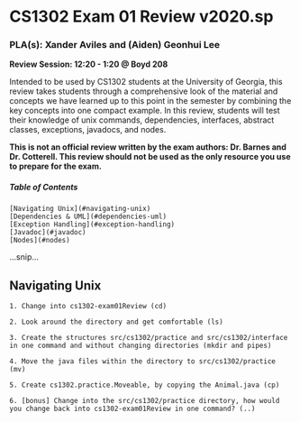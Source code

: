 # CS1302 Exam 01 Review v2020.sp
### PLA(s): Xander Aviles and (Aiden) Geonhui Lee

**Review Session: 12:20 - 1:20 @ Boyd 208**

Intended to be used by CS1302 students at the University of Georgia, this review takes students through a comprehensive look of the material and concepts we have learned up to this point in the semester by combining the key concepts into one compact example. In this review, students will test their knowledge of unix commands, dependencies, interfaces, abstract classes, exceptions, javadocs, and nodes.

**This is not an official review written by the exam authors: Dr. Barnes and Dr. Cotterell. This review should not be used as the only resource you use to prepare for the exam.**

##### Table of Contents
    [Navigating Unix](#navigating-unix)
    [Dependencies & UML](#dependencies-uml)
    [Exception Handling](#exception-handling)
    [Javadoc](#javadoc)
    [Nodes](#nodes)
...snip...
    <a name="navigating-unix"/>
## Navigating Unix
    1. Change into cs1302-exam01Review (cd)

    2. Look around the directory and get comfortable (ls)

    3. Create the structures src/cs1302/practice and src/cs1302/interface in one command and without changing directories (mkdir and pipes)

    4. Move the java files within the directory to src/cs1302/practice (mv)

    5. Create cs1302.practice.Moveable, by copying the Animal.java (cp)

    6. [bonus] Change into the src/cs1302/practice directory, how would you change back into cs1302-exam01Review in one command? (..)